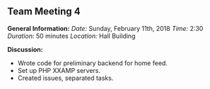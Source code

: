 ## Team Meeting 4

**General Information:**
*Date:* Sunday, February 11th, 2018
*Time:* 2:30
*Duration:* 50 minutes
*Location:* Hall Building 

**Discussion:**
- Wrote code for preliminary backend for home feed.
- Set up PHP XXAMP servers.
- Created issues, separated tasks.
